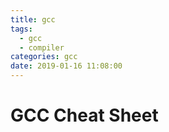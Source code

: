 ```yaml
---
title: gcc
tags: 
  - gcc
  - compiler
categories: gcc
date: 2019-01-16 11:08:00
---
```



GCC Cheat Sheet
=================================
```c
```
